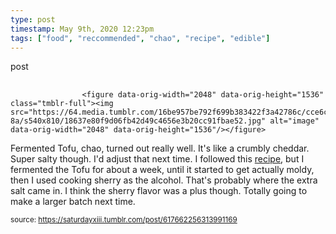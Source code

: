```yaml
---
type: post
timestamp: May 9th, 2020 12:23pm
tags: ["food", "reccommended", "chao", "recipe", "edible"]
---
```

post
##  ##
                    <figure data-orig-width="2048" data-orig-height="1536" class="tmblr-full"><img src="https://64.media.tumblr.com/16be957be792f699b383422f3a42786c/cce6c6e87800558e-8a/s540x810/18637e80f9d06fb42d49c4656e3b20cc91fbae52.jpg" alt="image" data-orig-width="2048" data-orig-height="1536"/></figure>
Fermented Tofu, chao, turned out really well.  It's like a crumbly cheddar.  Super salty though.  I'd adjust that next time.  I followed this <a href="https://fullofplants.com/how-to-make-fermented-tofu-cheese-chao/" target="_blank">recipe</a>, but I fermented the Tofu for about a week, until it started to get actually moldy, then I used cooking sherry as the alcohol.  That's probably where the extra salt came in.  I think the sherry flavor was a plus though.  Totally going to make a larger batch next time.

                
                
                
                
                
                
                                
<small>source: https://saturdayxiii.tumblr.com/post/617662256313991169</small>